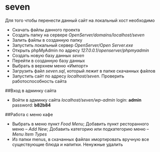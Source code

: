 # seven
Для того чтобы перенести данный сайт на локальный хост необходимо
<ul>
  <li>Скачать файлы данного проекта</li>
  <li>Создать папку на сервере <i>OpenServer/domains/localhost/seven</i></li>
  <li>Залить файлы в созданную папку</li>
  <li>Запустить локальный сервер <i>OpenServer/Open Server.exe</i></li>
  <li>Открыть phpMyAdmin по адресу <i>127.0.0.1/openserver/phpmyadmin</i></li>
  <li>Создать новую базу данных <i>seven</i></li>
  <li>Перейти в созданную базу данных</li>
  <li>Выбрать в верхнем меню &laquo;Импорт&raquo;</li>
  <li>Загрузить файл <i>seven.sql</i>, который лежит в папке скачанных файлов</li>
  <li>Запустить сайт по адресу <i>localhost/seven</i>. Проверить работоспособность сайта</li>
</ul>
##Вход в админку сайта
<ul>
  <li>Войти в админку сайта <i>localhost/seven/wp-admin</i> login: <b>admin</b> password: <b>b82b84</b></li>
</ul>
##Работа с меню кафе
<ul>
  <li>Выбрать в меню пункт <i>Food Menu</i>; Добавить пункт ресторанного меню – <i>Add New</i>; Добавить категорию или подкатегорию меню – <i>Menu Item Types</i></li>
  <li>Из папки menus, в скачанных файлах имортировать вручную все существующие блюда и напитки. Ненужные удалить</li>
</ul>

